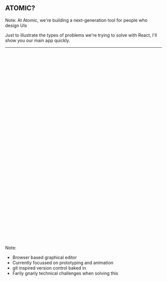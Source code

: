 ## ATOMIC?

Note:
At Atomic, we're building a next-generation tool for people who design UIs

Just to illustrate the types of problems we're trying to solve with React, I'll show you our main app quickly.

---

<iframe data-src="https://player.vimeo.com/video/120035868?autoplay=0" width="1920" height="607" frameborder="0" webkitallowfullscreen mozallowfullscreen allowfullscreen></iframe>


Note:
- Browser based graphical editor
- Currently focussed on prototyping and animation
- git inspired version control baked in
- Farily gnarly technical challenges when solving this



